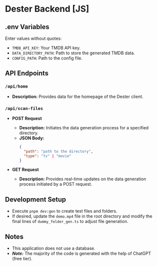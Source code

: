 # Dester Backend [JS]

## .env Variables

Enter values without quotes:

- `TMDB_API_KEY`: Your TMDB API key.
- `DATA_DIRECTORY_PATH`: Path to store the generated TMDB data.
- `CONFIG_PATH`: Path to the config file.

## API Endpoints

### `/api/home`

- **Description:** Provides data for the homepage of the Dester client.

### `/api/scan-files`

- **POST Request**

  - **Description:** Initiates the data generation process for a specified directory.
  - **JSON Body:**
    ```json
    {
      "path": "path to the directory",
      "type": "tv" | "movie"
    }
    ```

- **GET Request**
  - **Description:** Provides real-time updates on the data generation process initiated by a POST request.

## Development Setup

- Execute `pnpm dev:gen` to create test files and folders.
- If desired, update the `demo.mp4` file in the root directory and modify the final lines of `dummy_folder_gen.ts` to adjust file generation.

## Notes

- This application does not use a database.
- **_Note:_** The majority of the code is generated with the help of ChatGPT (free tier).
